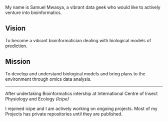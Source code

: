 
My name is Samuel Mwasya, a vibrant data geek who would like to actively venture into bioinformatics.

 ## Vision
 To become a vibrant bioinformatician dealing with biological models of prediction.
 
 ## Mission
 
 To develop and understand biological models and bring plans to the environment through omics data analysis.
 ***
 
 After undertaking Bioinformatics intership at International Centre of Insect Physiology and Ecology *(Icipe)* 
 
 I rejoined icipe and I am actively working on ongoing projects. Most of my Projects has private repositories until they are published.




